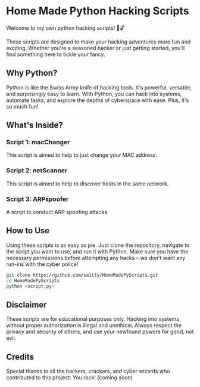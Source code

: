 # Home Made Python Hacking Scripts

Welcome to my own python hacking scripts! 🐍🔓

These scripts are designed to make your hacking adventures more fun and exciting. Whether you're a seasoned hacker or just getting started, you'll find something here to tickle your fancy.

## Why Python?

Python is like the Swiss Army knife of hacking tools. It's powerful, versatile, and surprisingly easy to learn. With Python, you can hack into systems, automate tasks, and explore the depths of cyberspace with ease. Plus, it's so much fun!

## What's Inside?

### Script 1: macChanger

This script is aimed to help to just change your MAC address.

### Script 2: netScanner

This script is aimed to help to discover hosts in the same network.

### Script 3: ARPspoofer

A script to conduct ARP spoofing attacks

## How to Use

Using these scripts is as easy as pie. Just clone the repository, navigate to the script you want to use, and run it with Python. Make sure you have the necessary permissions before attempting any hacks – we don't want any run-ins with the cyber police!

```bash
git clone https://github.com/sa1tty/HomeMadePyScripts.git
cd HomeMadePyScripts
python <script.py>
```

## Disclaimer

These scripts are for educational purposes only. Hacking into systems without proper authorization is illegal and unethical. Always respect the privacy and security of others, and use your newfound powers for good, not evil.

## Credits

Special thanks to all the hackers, crackers, and cyber wizards who contributed to this project. You rock! (coming soon)
